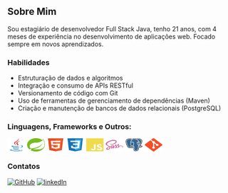 
## Sobre Mim
Sou estagiário de desenvolvedor Full Stack Java, tenho 21 anos, com 4 meses de experiência no desenvolvimento de aplicações web. Focado sempre em novos aprendizados.

### Habilidades
- Estruturação de dados e algoritmos
- Integração e consumo de APIs RESTful
- Versionamento de código com Git
- Uso de ferramentas de gerenciamento de dependências (Maven)
- Criação e manutenção de bancos de dados relacionais (PostgreSQL)
### Linguagens, Frameworks e Outros:

<div style="display: inline_block">
  <img align="center" alt="Java" height="30" width="40" src="https://raw.githubusercontent.com/devicons/devicon/master/icons/java/java-original.svg">
  <img align="center" alt="Spring" height="30" width="40" src="https://raw.githubusercontent.com/devicons/devicon/master/icons/spring/spring-original.svg">
  <img align="center" alt="HTML" height="30" width="40" src="https://raw.githubusercontent.com/devicons/devicon/master/icons/html5/html5-original.svg">
  <img align="center" alt="CSS" height="30" width="40" src="https://raw.githubusercontent.com/devicons/devicon/master/icons/css3/css3-original.svg">    
  <img align="center" alt="Js" height="30" width="40" src="https://raw.githubusercontent.com/devicons/devicon/master/icons/javascript/javascript-plain.svg">
  <img align="center" alt="Scss" height="30" width="40" src="https://raw.githubusercontent.com/devicons/devicon/master/icons/sass/sass-original.svg">
  <img align="center" alt="PostgreSQL" height="30" width="40" src="https://raw.githubusercontent.com/devicons/devicon/master/icons/postgresql/postgresql-original.svg">
<img align="center" alt="Git" height="30" width="40" src="https://raw.githubusercontent.com/devicons/devicon/master/icons/git/git-original.svg">

</div>

### Contatos

[![GitHub](https://img.shields.io/badge/GitHub-Follow%20Me-595959?style=plastic&logo=github&labelColor=595959&color=595959)](https://github.com/KaueGSouzaDevs)  [![linkedIn](https://img.shields.io/badge/LinkedIn-Follow%20Me-595959?style=plastic&logo=linkedin&labelColor=595959&color=595959)](https://www.linkedin.com/in/kau%C3%AA-gallego-de-souza-a59669310?utm_source=share&utm_campaign=share_via&utm_content=profile&utm_medium=android_app)


<!--
**KaueGSouzaDevs/KaueGSouzaDevs** is a ✨ _special_ ✨ repository because its `README.md` (this file) appears on your GitHub profile.

Here are some ideas to get you started:

- 🔭 I’m currently working on ...
- 🌱 I’m currently learning ...
- 👯 I’m looking to collaborate on ...
- 🤔 I’m looking for help with ...
- 💬 Ask me about ...
- 📫 How to reach me: ...
- 😄 Pronouns: ...
- ⚡ Fun fact: ...
-->
